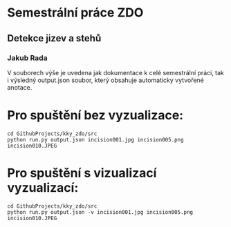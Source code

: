 # Semestrální práce ZDO
## Detekce jizev a stehů
### Jakub Rada

V souborech výše je uvedena jak dokumentace k celé semestrální práci, tak i výsledný output.json soubor, který obsahuje automaticky vytvořené anotace. 


# Pro spuštění bez vyzualizace:
```
cd GithubProjects/kky_zdo/src
python run.py output.json incision001.jpg incision005.png incision010.JPEG
```
# Pro spuštění s vizualizací vyzualizací:
```
cd GithubProjects/kky_zdo/src
python run.py output.json -v incision001.jpg incision005.png incision010.JPEG
```
